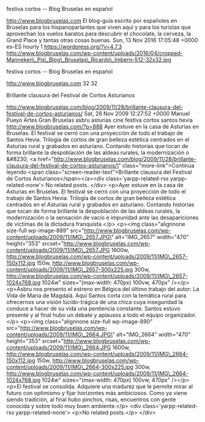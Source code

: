 festiva cortos -- Blog Bruselas en español

http://www.blogbruselas.com El blog-guía escrito por españoles en
Bruselas para los hispanoparlantes que viven aquí y para los turistas
que aprovechan los vuelos baratos para descubrir el chocolate, la
cerveza, la Grand Place y tantas otras cosas buenas. Sun, 13 Nov 2016
17:05:48 +0000 es-ES hourly 1 https://wordpress.org/?v=4.7.3
http://www.blogbruselas.com/wp-content/uploads/2016/04/cropped-Manneken\_Pis\_Blog\_Bruselas\_Ricardo\_Imbern-512-32x32.jpg

festiva cortos -- Blog Bruselas en español

http://www.blogbruselas.com 32 32

Brillante clausura del Festival de Cortos Asturianos

http://www.blogbruselas.com/blog/2009/11/28/brillante-clausura-del-festival-de-cortos-asturianos/
Sat, 28 Nov 2009 12:27:52 +0000 Manuel Pueyo Artes Gran Bruselas asbru
asturias cine festiva cortos santos hevia
http://www.blogbruselas.com/?p=888 Ayer estuve en la casa de Asturias en
Bruselas. El festival se cerró con una proyección de todo el trabajo de
Santos Hevia. Trilogía de cortos de gran belleza estética centrados en
el Asturias rural y grabados en asturiano. Contando historias que tocan
de forma brillante la despoblación de las aldeas rurales, la
modernización o &\#8230; \<a
href=\"http://www.blogbruselas.com/blog/2009/11/28/brillante-clausura-del-festival-de-cortos-asturianos/\"
class=\"more-link\"\>Continúa leyendo \<span
class=\"screen-reader-text\"\>Brillante clausura del Festival de Cortos
Asturianos\</span\>\</a\>\<div class=\'yarpp-related-rss
yarpp-related-none\'\> No related posts. \</div\> \<p\>Ayer estuve en la
casa de Asturias en Bruselas. El festival se cerró con una proyección de
todo el trabajo de Santos Hevia. Trilogía de cortos de gran belleza
estética centrados en el Asturias rural y grabados en asturiano.
Contando historias que tocan de forma brillante la despoblación de las
aldeas rurales, la modernización o la sensación de vacío e impunidad
ante las desapariciones de víctimas de la dictadura franquista.\</p\>
\<p\>\<img class=\"alignnone size-full wp-image-889\"
src=\"http://www.blogbruselas.com/wp-content/uploads/2009/11/IMG\_2657.JPG\"
alt=\"IMG\_2657\" width=\"470\" height=\"353\"
srcset=\"http://www.blogbruselas.com/wp-content/uploads/2009/11/IMG\_2657.JPG
1600w,
http://www.blogbruselas.com/wp-content/uploads/2009/11/IMG\_2657-150x112.jpg
150w,
http://www.blogbruselas.com/wp-content/uploads/2009/11/IMG\_2657-300x225.jpg
300w,
http://www.blogbruselas.com/wp-content/uploads/2009/11/IMG\_2657-1024x768.jpg
1024w\" sizes=\"(max-width: 470px) 100vw, 470px\" /\>\</p\> \<p\>Asbru
nos presento el estreno en Bélgica del último trabajo del autor: La Vida
de Maria de Magdalá. Aquí Santos corta con la temática rural para
ofrecernos una visión lúcido-trágica de una chica cuya inseguridad la
conduce a hacer de su vida una penitencia constante. Santos estuvo
presente y al final hubo un debate y aplausos a todo el equipo
organizador.\</p\> \<p\>\<img class=\"alignnone size-full wp-image-890\"
src=\"http://www.blogbruselas.com/wp-content/uploads/2009/11/IMG\_2664.JPG\"
alt=\"IMG\_2664\" width=\"470\" height=\"353\"
srcset=\"http://www.blogbruselas.com/wp-content/uploads/2009/11/IMG\_2664.JPG
1600w,
http://www.blogbruselas.com/wp-content/uploads/2009/11/IMG\_2664-150x112.jpg
150w,
http://www.blogbruselas.com/wp-content/uploads/2009/11/IMG\_2664-300x225.jpg
300w,
http://www.blogbruselas.com/wp-content/uploads/2009/11/IMG\_2664-1024x768.jpg
1024w\" sizes=\"(max-width: 470px) 100vw, 470px\" /\>\</p\> \<p\>El
festival se consolida. Adquiere una madurez que le permite mirar al
futuro con optimismo y fijar horizontes más ambiciosos. Como ya viene
siendo tradición, al final hubo pinchos, risas, encuentros con gente
conocida y sobre todo muy buen ambiente.\</p\> \<div
class=\'yarpp-related-rss yarpp-related-none\'\> \<p\>No related
posts.\</p\> \</div\>
